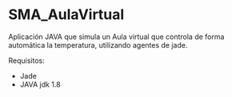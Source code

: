 # SMA_AulaVirtual
Aplicación JAVA  que simula un Aula virtual que controla de forma automática la temperatura, utilizando agentes de jade.

Requisitos:

- Jade
- JAVA jdk 1.8
